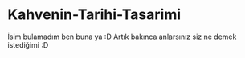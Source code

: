 # Kahvenin-Tarihi-Tasarimi
İsim bulamadım ben buna ya :D Artık bakınca anlarsınız siz ne demek istediğimi :D
